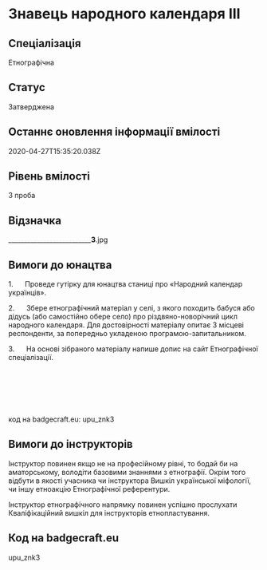 # Знавець народного календаря ІІІ

## Спеціалізація

Етнографічна

## Статус

Затверджена

## Останнє оновлення інформації вмілості

2020-04-27T15:35:20.038Z

## Рівень вмілості

3 проба

## Відзначка

____________________________3__.jpg

## Вимоги до юнацтва

<p>1.&nbsp;&nbsp;&nbsp;&nbsp;&nbsp;
<span>Проведе
гутірку для юнацтва станиці про «Народний календар українців».<b></b></span></p>

<p>2.&nbsp;&nbsp;&nbsp;&nbsp;&nbsp;
<span>Збере
етнографічний матеріал у селі, з якого походить бабуся або дідусь (або
самостійно обере село) про різдвяно-новорічний цикл народного календаря. Для
достовірності матеріалу опитає 3 місцеві респонденти, за попередньо укладеною
програмою-запитальником.<b></b></span></p>

<p>3.&nbsp;&nbsp;&nbsp;&nbsp;&nbsp;
<span>На
основі зібраного матеріалу напише допис на сайт Етнографічної
спеціалізації.&nbsp; <b></b></span></p><p><br></p><p><br></p><p><br></p><p>код на badgecraft.eu: upu_znk3<br></p>

## Вимоги до інструкторів

<p>Інструктор повинен якщо не на професійному рівні, то бодай би на аматорському, володіти базовими знаннями з етнографії. Окрім того відбути в якості учасника чи інструктора Вишкіл української міфології, чи іншу етноакцію Етнографічної референтури.&nbsp;</p><p>Інструктор етнографічного напрямку повинен успішно прослухати Кваліфікаційний вишкіл для інструкторів етнопластування.</p>

## Код на badgecraft.eu

upu_znk3